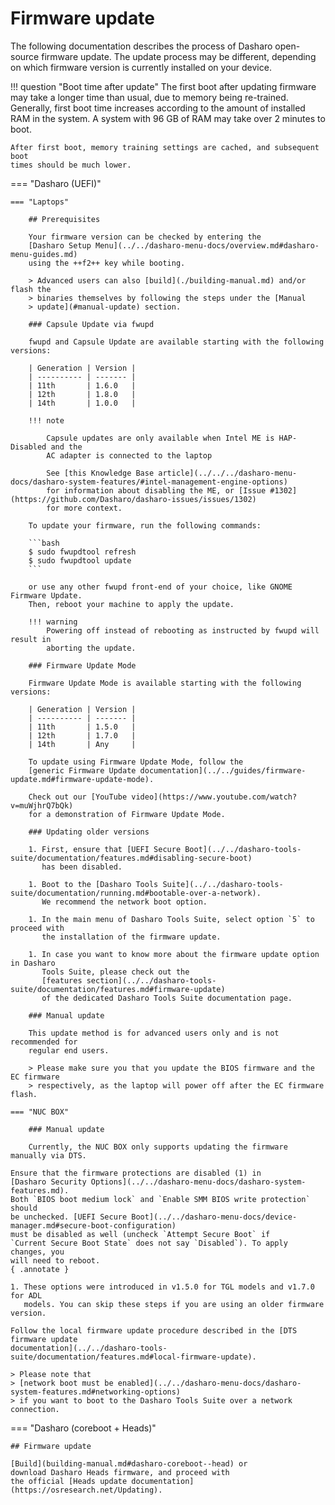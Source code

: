 # Firmware update

The following documentation describes the process of Dasharo open-source
firmware update. The update process may be different, depending on which
firmware version is currently installed on your device.

!!! question "Boot time after update"
    The first boot after updating firmware may take a longer time than usual,
    due to memory being re-trained. Generally, first boot time increases
    according to the amount of installed RAM in the system. A system with 96 GB
    of RAM may take over 2 minutes to boot.

    After first boot, memory training settings are cached, and subsequent boot
    times should be much lower.

=== "Dasharo (UEFI)"

    === "Laptops"

        ## Prerequisites

        Your firmware version can be checked by entering the
        [Dasharo Setup Menu](../../dasharo-menu-docs/overview.md#dasharo-menu-guides.md)
        using the ++f2++ key while booting.

        > Advanced users can also [build](./building-manual.md) and/or flash the
        > binaries themselves by following the steps under the [Manual
        > update](#manual-update) section.

        ### Capsule Update via fwupd

        fwupd and Capsule Update are available starting with the following versions:

        | Generation | Version |
        | ---------- | ------- |
        | 11th       | 1.6.0   |
        | 12th       | 1.8.0   |
        | 14th       | 1.0.0   |

        !!! note

            Capsule updates are only available when Intel ME is HAP-Disabled and the
            AC adapter is connected to the laptop

            See [this Knowledge Base article](../../../dasharo-menu-docs/dasharo-system-features/#intel-management-engine-options)
            for information about disabling the ME, or [Issue #1302](https://github.com/Dasharo/dasharo-issues/issues/1302)
            for more context.

        To update your firmware, run the following commands:

        ```bash
        $ sudo fwupdtool refresh
        $ sudo fwupdtool update
        ```

        or use any other fwupd front-end of your choice, like GNOME Firmware Update.
        Then, reboot your machine to apply the update.

        !!! warning
            Powering off instead of rebooting as instructed by fwupd will result in
            aborting the update.

        ### Firmware Update Mode

        Firmware Update Mode is available starting with the following versions:

        | Generation | Version |
        | ---------- | ------- |
        | 11th       | 1.5.0   |
        | 12th       | 1.7.0   |
        | 14th       | Any     |

        To update using Firmware Update Mode, follow the
        [generic Firmware Update documentation](../../guides/firmware-update.md#firmware-update-mode).

        Check out our [YouTube video](https://www.youtube.com/watch?v=muWjhrQ7bQk)
        for a demonstration of Firmware Update Mode.

        ### Updating older versions

        1. First, ensure that [UEFI Secure Boot](../../dasharo-tools-suite/documentation/features.md#disabling-secure-boot)
           has been disabled.

        1. Boot to the [Dasharo Tools Suite](../../dasharo-tools-suite/documentation/running.md#bootable-over-a-network).
           We recommend the network boot option.

        1. In the main menu of Dasharo Tools Suite, select option `5` to proceed with
           the installation of the firmware update.

        1. In case you want to know more about the firmware update option in Dasharo
           Tools Suite, please check out the
           [features section](../../dasharo-tools-suite/documentation/features.md#firmware-update)
           of the dedicated Dasharo Tools Suite documentation page.

        ### Manual update

        This update method is for advanced users only and is not recommended for
        regular end users.

        > Please make sure you that you update the BIOS firmware and the EC firmware
        > respectively, as the laptop will power off after the EC firmware flash.

    === "NUC BOX"

        ### Manual update

        Currently, the NUC BOX only supports updating the firmware manually via DTS.

    Ensure that the firmware protections are disabled (1) in
    [Dasharo Security Options](../../dasharo-menu-docs/dasharo-system-features.md).
    Both `BIOS boot medium lock` and `Enable SMM BIOS write protection` should
    be unchecked. [UEFI Secure Boot](../../dasharo-menu-docs/device-manager.md#secure-boot-configuration)
    must be disabled as well (uncheck `Attempt Secure Boot` if
    `Current Secure Boot State` does not say `Disabled`). To apply changes, you
    will need to reboot.
    { .annotate }

    1. These options were introduced in v1.5.0 for TGL models and v1.7.0 for ADL
       models. You can skip these steps if you are using an older firmware version.

    Follow the local firmware update procedure described in the [DTS firmware update
    documentation](../../dasharo-tools-suite/documentation/features.md#local-firmware-update).

    > Please note that
    > [network boot must be enabled](../../dasharo-menu-docs/dasharo-system-features.md#networking-options)
    > if you want to boot to the Dasharo Tools Suite over a network connection.

=== "Dasharo (coreboot + Heads)"

    ## Firmware update

    [Build](building-manual.md#dasharo-coreboot--head) or
    download Dasharo Heads firmware, and proceed with
    the official [Heads update documentation](https://osresearch.net/Updating).
